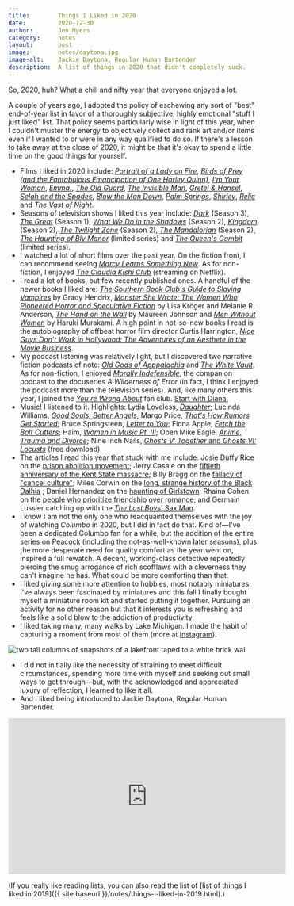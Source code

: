 ```yaml
---
title:        Things I Liked in 2020
date:         2020-12-30
author:       Jen Myers
category:     notes
layout:       post
image:        notes/daytona.jpg
image-alt:    Jackie Daytona, Regular Human Bartender
description:  A list of things in 2020 that didn't completely suck.
---
```


So, 2020, huh? What a chill and nifty year that everyone enjoyed a lot.

A couple of years ago, I adopted the policy of eschewing any sort of "best" end-of-year list in favor of a thoroughly subjective, highly emotional "stuff I just liked" list. That policy seems particularly wise in light of this year, when I couldn't muster the energy to objectively collect and rank art and/or items even if I wanted to or were in any way qualified to do so. If there's a lesson to take away at the close of 2020, it might be that it's okay to spend a little time on the good things for yourself.

- Films I liked in 2020 include: <a href="https://letterboxd.com/film/portrait-of-a-lady-on-fire/"><em>Portrait of a Lady on Fire</em></a>, <a href="https://letterboxd.com/film/birds-of-prey-and-the-fantabulous-emancipation-of-one-harley-quinn/"><em>Birds of Prey (and the Fantabulous Emancipation of One Harley Quinn)</em></a>, <a href="https://letterboxd.com/film/im-your-woman/"><em>I'm Your Woman</em></a>, <a href="https://letterboxd.com/film/emma-2020/"><em>Emma.</em></a>, <a href="https://letterboxd.com/film/the-old-guard-2020/"><em>The Old Guard</em></a>, <a href="https://letterboxd.com/film/the-invisible-man-2020/"><em>The Invisible Man</em></a>, <a href="https://letterboxd.com/film/gretel-hansel/"><em>Gretel & Hansel</em></a>, <a href="https://letterboxd.com/film/selah-and-the-spades/"><em>Selah and the Spades</em></a>, <a href="https://letterboxd.com/film/blow-the-man-down/"><em>Blow the Man Down</em></a>, <a href="https://letterboxd.com/film/palm-springs-2020/"><em>Palm Springs</em></a>, <a href="https://letterboxd.com/film/shirley-2020/"><em>Shirley</em></a>, <a href="https://letterboxd.com/film/relic/"><em>Relic</em></a> and <a href="https://letterboxd.com/film/the-vast-of-night/"><em>The Vast of Night</em></a>.
- Seasons of television shows I liked this year include: <a href="https://www.netflix.com/title/80100172"><em>Dark</em></a> (Season 3), <a href="https://www.hulu.com/series/the-great-238db0d4-c476-47ed-9bee-d326fd302f7d"><em>The Great</em></a> (Season 1), <a href="https://www.fxnetworks.com/shows/what-we-do-in-the-shadows"><em>What We Do in the Shadows</em></a> (Season 2), <a href="https://www.netflix.com/Title/80180171"><em>Kingdom</em></a> (Season 2), <a href="https://www.cbs.com/shows/the-twilight-zone/"><em>The Twilight Zone</em></a> (Season 2), <a href="https://www.disneyplus.com/series/the-mandalorian/3jLIGMDYINqD"><em>The Mandalorian</em></a> (Season 2), <a href="https://www.netflix.com/title/81237854"><em>The Haunting of Bly Manor</em></a> (limited series) and <a href="https://www.netflix.com/title/80234304"><em>The Queen's Gambit</em></a> (limited series).
- I watched a lot of short films over the past year. On the fiction front, I can recommend seeing <a href="https://vimeo.com/416713487"><em>Marcy Learns Something New</em></a>. As for non-fiction, I enjoyed <a href="https://letterboxd.com/film/the-claudia-kishi-club/"><em>The Claudia Kishi Club</em></a> (streaming on Netflix).
- I read a lot of books, but few recently published ones. A handful of the newer books I liked are: <a href="https://www.goodreads.com/book/show/44074800-the-southern-book-club-s-guide-to-slaying-vampires"><em>The Southern Book Club's Guide to Slaying Vampires</em></a> by Grady Hendrix, <a href="https://www.goodreads.com/book/show/44326161-monster-she-wrote"><em>Monster She Wrote: The Women Who Pioneered Horror and Speculative Fiction</em></a> by Lisa Kröger and Melanie R. Anderson, <a href="https://www.goodreads.com/book/show/45240918-the-hand-on-the-wall"><em>The Hand on the Wall</em></a> by Maureen Johnson and <a href="https://www.goodreads.com/book/show/33877926-men-without-women"><em>Men Without Women</em></a> by Haruki Murakami. A high point in not-so-new books I read is the autobiography of offbeat horror film director Curtis Harrington, <a href="https://www.goodreads.com/book/show/17674509-nice-guys-don-t-work-in-hollywood"><em>Nice Guys Don’t Work in Hollywood: The Adventures of an Aesthete in the Movie Business</em></a>.
- My podcast listening was relatively light, but I discovered two narrative fiction podcasts of note: <a href="https://www.oldgodsofappalachia.com/"><em>Old Gods of Apppalachia</em></a> and <a href="https://thewhitevault.com/"><em>The White Vault</em></a>. As for non-fiction, I enjoyed <a href="https://www.fxnetworks.com/shows/a-wilderness-of-error/morally-indefensible-podcast"><em>Morally Indefensible</em></a>, the companion podcast to the docuseries <em>A Wilderness of Error</em> (in fact, I think I enjoyed the podcast more than the television series). And, like many others this year, I joined the <a href="https://yourewrongabout.com/"><em>You're Wrong About</em></a> fan club. <a href="https://www.buzzsprout.com/1112270/5631094-princess-diana-part-1-the-courtship">Start with Diana.</a>
- Music! I listened to it. Highlights: Lydia Loveless, <a href="https://lydialoveless.bandcamp.com/album/daughter"><em>Daughter</em></a>; Lucinda Williams, <a href="https://music.apple.com/us/album/good-souls-better-angels/1499559572"><em>Good Souls, Better Angels</em></a>; Margo Price, <a href="https://margoprice.bandcamp.com/album/thats-how-rumors-get-started"><em>That's How Rumors Get Started</em></a>; Bruce Springsteen, <a href="https://brucespringsteen.net/albums/letter-to-you"><em>Letter to You</em></a>; Fiona Apple, <a href="https://music.apple.com/us/album/fetch-the-bolt-cutters/1507811635"><em>Fetch the Bolt Cutters</em></a>; Haim, <a href="https://music.apple.com/us/album/1500345235"><em>Women in Music Pt. III</em></a>; Open Mike Eagle, <a href="https://openmikeeagle.bandcamp.com/album/anime-trauma-and-divorce"><em>Anime, Trauma and Divorce</em></a>; Nine Inch Nails, <a href="https://store.nin.com/products/ghosts-digital-download"><em>Ghosts V: Together</em> and <em>Ghosts VI: Locusts</em></a> (free download).
- The articles I read this year that stuck with me include: Josie Duffy Rice on the [prison abolition movement](https://www.vanityfair.com/culture/2020/08/the-abolition-movement); Jerry Casale on the [fiftieth anniversary of the Kent State massacre](https://www.rollingstone.com/music/music-news/devo-jerry-casale-interview-kent-state-massacre-protest-992651/); Billy Bragg on the [fallacy of "cancel culture"](https://www.theguardian.com/commentisfree/2020/jul/10/free-speech-young-people); Miles Corwin on the [long, strange history of the Black Dalhia](https://delacortereview.org/2020/09/10/the-black-dahlia-the-long-strange-history-of-los-angeles-coldest-cold-case/) ; Daniel Hernandez on the [haunting of Girlstown](https://www.vox.com/the-highlight/21242299/outbreak-girlstown-chalco-world-villages-villa-de-las-ninas); Rhaina Cohen on the [people who prioritize friendship over romance](https://www.theatlantic.com/family/archive/2020/10/people-who-prioritize-friendship-over-romance/616779/); and Germain Lussier catching up with the [_The Lost Boys_' Sax Man](https://io9.gizmodo.com/the-true-story-of-the-lost-boys-sax-man-1842774832).
- I know I am not the only one who reacquainted themselves with the joy of watching <em>Columbo</em> in 2020, but I did in fact do that. Kind of—I've been a dedicated Columbo fan for a while, but the addition of the entire series on Peacock (including the not-as-well-known later seasons), plus the more desperate need for quality comfort as the year went on, inspired a full rewatch. A decent, working-class detective repeatedly piercing the smug arrogance of rich scofflaws with a cleverness they can't imagine he has. What could be more comforting than that.
- I liked giving some more attention to hobbies, most notably miniatures. I've always been fascinated by miniatures and this fall I finally bought myself a miniature room kit and started putting it together. Pursuing an activity for no other reason but that it interests you is refreshing and feels like a solid blow to the addiction of productivity.
- I liked taking many, many walks by Lake Michigan. I made the habit of capturing a moment from most of them (more at <a href="https://www.instagram.com/antiheroine/">Instagram</a>).

<div><img alt="two tall columns of snapshots of a lakefront taped to a white brick wall" src="{{ site.baseurl }}/images/notes/lakes.jpg" /></div>

- I did not initially like the necessity of straining to meet difficult circumstances, spending more time with myself and seeking out small ways to get through—but, with the acknowledged and appreciated luxury of reflection, I learned to like it all.
- And I liked being introduced to Jackie Daytona, Regular Human Bartender.

<div class="youtube-video-container">
  <iframe width="560" height="315" src="https://www.youtube.com/embed/E2eOiqeLH4k" frameborder="0" allow="accelerometer; autoplay; clipboard-write; encrypted-media; gyroscope; picture-in-picture" allowfullscreen></iframe>
</div>

(If you really like reading lists, you can also read the list of [list of things I liked in 2019]({{ site.baseurl }}/notes/things-i-liked-in-2019.html).)
